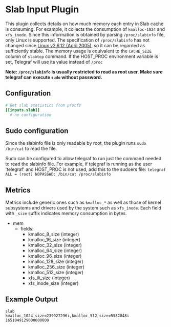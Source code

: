 # Slab Input Plugin

This plugin collects details on how much memory each entry in Slab cache is
consuming. For example, it collects the consumption of `kmalloc-1024` and
`xfs_inode`. Since this information is obtained by parsing `/proc/slabinfo`
file, only Linux is supported. The specification of `/proc/slabinfo` has
not changed since [Linux v2.6.12 (April 2005)](https://github.com/torvalds/linux/blob/1da177e4/mm/slab.c#L2848-L2861),
so it can be regarded as sufficiently stable. The memory usage is
equivalent to the `CACHE_SIZE` column of `slabtop` command.
If the HOST_PROC environment variable is set, Telegraf will use its value instead of `/proc`

**Note: `/proc/slabinfo` is usually restricted to read as root user. Make sure telegraf can execute `sudo` without password.**

## Configuration

```toml
# Get slab statistics from procfs
[[inputs.slab]]
  # no configuration
```

## Sudo configuration

Since the slabinfo file is only readable by root, the plugin runs `sudo /bin/cat` to read the file.

Sudo can be configured to allow telegraf to run just the command needed to read the slabinfo file. For example, if telegraf is running as the user 'telegraf' and HOST_PROC is not used, add this to the sudoers file:
`telegraf ALL = (root) NOPASSWD: /bin/cat /proc/slabinfo`

## Metrics

Metrics include generic ones such as `kmalloc_*` as well as those of kernel
subsystems and drivers used by the system such as `xfs_inode`.
Each field with `_size` suffix indicates memory consumption in bytes.

- mem
  - fields:
    - kmalloc_8_size (integer)
    - kmalloc_16_size (integer)
    - kmalloc_32_size (integer)
    - kmalloc_64_size (integer)
    - kmalloc_96_size (integer)
    - kmalloc_128_size (integer)
    - kmalloc_256_size (integer)
    - kmalloc_512_size (integer)
    - xfs_ili_size (integer)
    - xfs_inode_size (integer)

## Example Output

```shel
slab
kmalloc_1024_size=239927296i,kmalloc_512_size=5582848i 1651049129000000000
```
